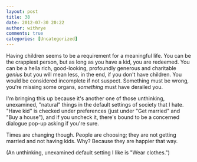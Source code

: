 ```yaml
---
layout: post
title: 38
date: 2012-07-30 20:22
author: withrye
comments: true
categories: [Uncategorized]
---
```

<span id="dropcap">H</span>aving children seems to be a requirement for a meaningful life. You can be the crappiest person, but as long as you have a kid, you are redeemed. You can be a hella rich, good-looking, profoundly generous and charitable <i>genius</i> but you will mean less, in the end, if you don't have children. You would be considered incomplete if not suspect. Something must be wrong, you're missing some organs, <i>something</i> must have derailed you.

I'm bringing this up because it's another one of those unthinking, unexamined, "natural" things in the default settings of society that I hate. "Have kid" is checked under preferences (just under "Get married" and "Buy a house"), and if you uncheck it, there's bound to be a concerned dialogue pop-up asking if you're sure.

Times are changing though. People are choosing; they are not getting married and not having kids. Why? Because they are happier that way.

(An unthinking, unexamined default setting I like is "Wear clothes.")
